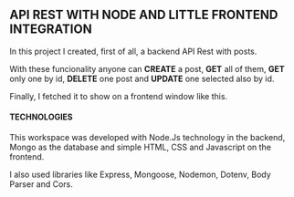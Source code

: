## API REST WITH NODE AND LITTLE FRONTEND INTEGRATION

In this project I created, first of all, a backend API Rest with posts.

With these funcionality anyone can **CREATE** a post, **GET** all of them, **GET** only one by id, **DELETE** one post and **UPDATE** one selected also by id.

Finally, I fetched it to show on a frontend window like this.

#### TECHNOLOGIES

This workspace was developed with Node.Js technology in the backend, Mongo as the database and simple HTML, CSS and Javascript on the frontend.

I also used libraries like Express, Mongoose, Nodemon, Dotenv, Body Parser and Cors.
